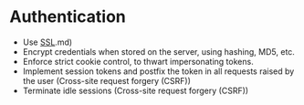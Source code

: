 # Authentication

* Use [SSL](protocols/TLS-SSL-PKI).md)
* Encrypt credentials when stored on the server, using hashing, MD5, etc.
* Enforce strict cookie control, to thwart impersonating tokens.
* Implement session tokens and postfix the token in all requests raised by the user (Cross-site request forgery (CSRF))
* Terminate idle sessions (Cross-site request forgery (CSRF))
